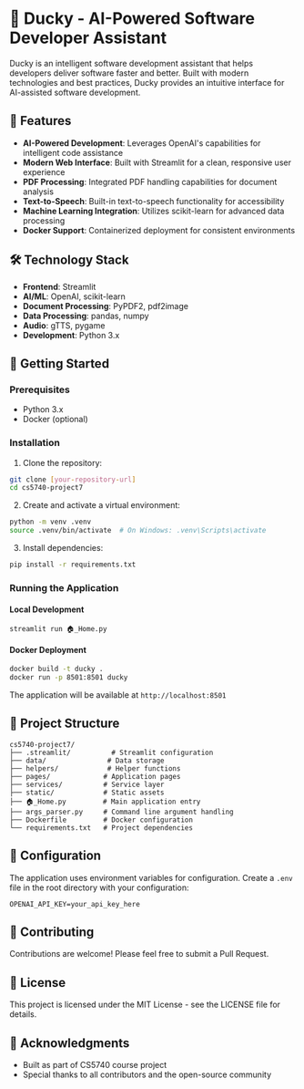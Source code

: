 # 🐥 Ducky - AI-Powered Software Developer Assistant

Ducky is an intelligent software development assistant that helps developers deliver software faster and better. Built with modern technologies and best practices, Ducky provides an intuitive interface for AI-assisted software development.

## 🌟 Features

- **AI-Powered Development**: Leverages OpenAI's capabilities for intelligent code assistance
- **Modern Web Interface**: Built with Streamlit for a clean, responsive user experience
- **PDF Processing**: Integrated PDF handling capabilities for document analysis
- **Text-to-Speech**: Built-in text-to-speech functionality for accessibility
- **Machine Learning Integration**: Utilizes scikit-learn for advanced data processing
- **Docker Support**: Containerized deployment for consistent environments

## 🛠️ Technology Stack

- **Frontend**: Streamlit
- **AI/ML**: OpenAI, scikit-learn
- **Document Processing**: PyPDF2, pdf2image
- **Data Processing**: pandas, numpy
- **Audio**: gTTS, pygame
- **Development**: Python 3.x

## 🚀 Getting Started

### Prerequisites

- Python 3.x
- Docker (optional)

### Installation

1. Clone the repository:
```bash
git clone [your-repository-url]
cd cs5740-project7
```

2. Create and activate a virtual environment:
```bash
python -m venv .venv
source .venv/bin/activate  # On Windows: .venv\Scripts\activate
```

3. Install dependencies:
```bash
pip install -r requirements.txt
```

### Running the Application

#### Local Development
```bash
streamlit run 🏠_Home.py
```

#### Docker Deployment
```bash
docker build -t ducky .
docker run -p 8501:8501 ducky
```

The application will be available at `http://localhost:8501`

## 📁 Project Structure

```
cs5740-project7/
├── .streamlit/          # Streamlit configuration
├── data/               # Data storage
├── helpers/            # Helper functions
├── pages/             # Application pages
├── services/          # Service layer
├── static/            # Static assets
├── 🏠_Home.py         # Main application entry
├── args_parser.py     # Command line argument handling
├── Dockerfile         # Docker configuration
└── requirements.txt   # Project dependencies
```

## 🔧 Configuration

The application uses environment variables for configuration. Create a `.env` file in the root directory with your configuration:

```env
OPENAI_API_KEY=your_api_key_here
```

## 🤝 Contributing

Contributions are welcome! Please feel free to submit a Pull Request.

## 📝 License

This project is licensed under the MIT License - see the LICENSE file for details.

## 🙏 Acknowledgments

- Built as part of CS5740 course project
- Special thanks to all contributors and the open-source community
